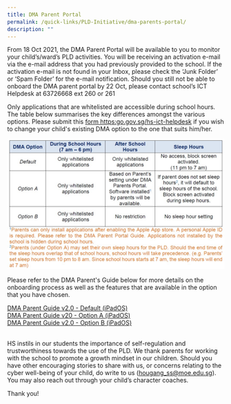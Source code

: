 ```yaml
---
title: DMA Parent Portal
permalink: /quick-links/PLD-Initiative/dma-parents-portal/
description: ""
---
```

From 18 Oct 2021, the DMA Parent Portal will be available to you to monitor your child’s/ward’s PLD activities. You will be receiving an activation e-mail via the e-mail address that you had previously provided to the school. If the activation e-mail is not found in your Inbox, please check the ‘Junk Folder’ or ‘Spam Folder’ for the e-mail notification. Should you still not be able to onboard the DMA parent portal by 22 Oct, please contact school’s ICT Helpdesk at 63726668 ext 260 or 261  
  
Only applications that are whitelisted are accessible during school hours. The table below summarises the key differences amongst the various options. Please submit this [form https:go.gov.sg/hs-ict-helpdesk](https://go.gov.sg/hs-ict-helpdesk) if you wish to change your child's existing DMA option to the one that suits him/her.

![](/images/DMA%20Parent%20Options.jpeg)

Please refer to the DMA Parent's Guide below for more details on the onboarding process as well as the features that are available in the option that you have chosen.  
  
[DMA Parent Guide v2.0 - Default (iPadOS)](/files/DMA/DMA%20Parent%20Guide%20v20%20-%20Default%20(iPadOS).pdf)   
[DMA Parent Guide v20 - Option A (iPadOS)](/files/DMA/DMA%20Parent%20Guide%20v20%20-%20Option%20A%20(iPadOS).pdf)  
[DMA Parent Guide v2.0 - Option B (iPadOS)](/files/DMA/DMA%20Parent%20Guide%20v20%20-%20Option%20B%20(iPadOS).pdf)  
   
  

HS instils in our students the importance of self-regulation and trustworthiness towards the use of the PLD. We thank parents for working with the school to promote a growth mindset in our children. Should you have other encouraging stories to share with us, or concerns relating to the cyber well-being of your child, do write to us (hougang_ss@moe.edu.sg). You may also reach out through your child’s character coaches.

  

Thank you!